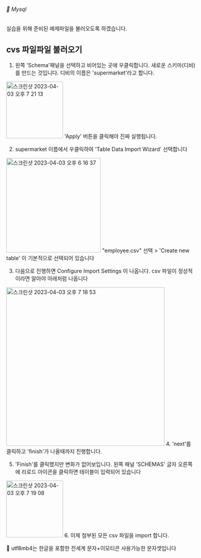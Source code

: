 ###### :cactus:  Mysql
실습을 위해 준비된 예제파일을 불러오도록 하겠습니다.   



## cvs 파일파일 불러오기
1. 왼쪽 'Schema'패널을 선택하고 비어있는 곳에 우클릭합니다. 새로운 스키마(디비)를 만드는 것입니다. 디비의 이름은 'supermarket'라고 합니다. 

<img width="150" alt="스크린샷 2023-04-03 오후 7 21 13" src="https://user-images.githubusercontent.com/48478079/229482999-2e57d891-245a-46eb-89c6-b9aa508c048f.png">    
'Apply' 버튼을 클릭해야 진짜 실행됩니다.  

2. supermarket 이름에서 우클릭하여 'Table Data Import Wizard' 선택합니다    

<img width="250" alt="스크린샷 2023-04-03 오후 6 16 37" src="https://user-images.githubusercontent.com/48478079/229484455-bfe605c8-94a3-4dd6-ba37-210670870b1d.png">   
"employee.csv" 선택 >   'Create new table' 이 기본적으로 선택되어 있습니다   

3. 다음으로 진행하면 Configure Import Settings 이 나옵니다. csv 파일이 정상적이라면 알아야 아래처럼 나옵니다    
<img width="419" alt="스크린샷 2023-04-03 오후 7 18 53" src="https://user-images.githubusercontent.com/48478079/229484734-0d020363-c4f1-4a27-bdac-4cb24ed511bc.png">
4. 'next'를 클릭하고 'finish'가 나올때까지 진행합니다.

5. 'Finish'를 클릭했지만 변화가 없어보입니다.   왼쪽 패널 'SCHEMAS' 글자 오른쪽에 리로드 아이콘을 클릭하면 테이블이 입력되어 있습니다  
<img width="150" alt="스크린샷 2023-04-03 오후 7 19 08" src="https://user-images.githubusercontent.com/48478079/229485349-af378c97-fa11-4da7-81a6-ca5813571409.png">
6. 이제 첨부된 모든 csv 파일을 import 합니다.  





📝  utf8mb4는 한글을 포함한 전세계 문자+이모티콘 사용가능한 문자셋입니다 

